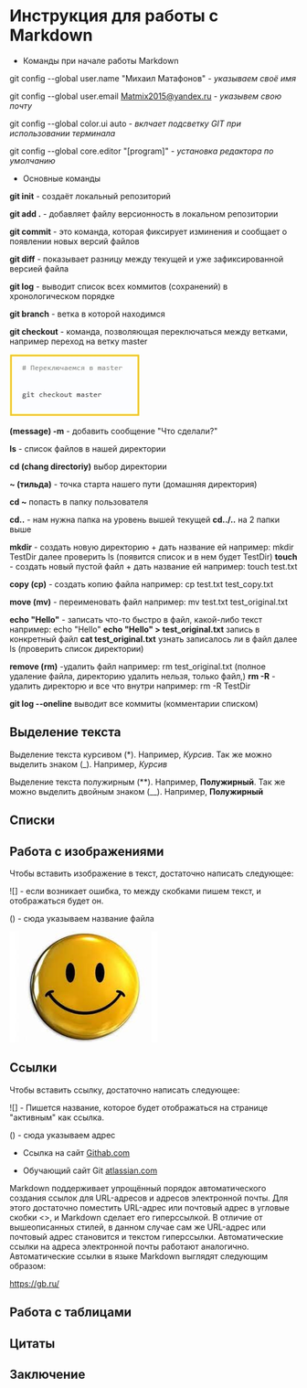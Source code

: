 # Инструкция для работы с Markdown

+ Команды при начале работы Markdown

git config --global user.name "Михаил Матафонов"  -  *указываем своё имя*

git config --global user.email Matmix2015@yandex.ru  -  *указывем свою почту*

git config --global color.ui auto   -  *вклчает подсветку GIT при использовании терминала*

git config --global core.editor "[program]"   -  *установка редактора по умолчанию*

+ Основные команды

**git init** - создаёт локальный репозиторий

**git add .**  - добавляет файлу версионность в локальном репозитории

**git commit**  - это команда, которая фиксирует изминения и сообщает о появлении новых версий файлов

**git diff** - показывает разницу между текущей и уже зафиксированной версией файла

**git log**  - выводит список всех коммитов (сохранений) в хронологическом порядке

**git branch** - ветка в которой находимся

**git checkout**  - команда, позволяющая переключаться между ветками, например переход на ветку master 

![Checkout_master не загрузилась](Checkout_master.jpg)

**(message) -m**  - добавить сообщение "Что сделали?"

**ls** - список файлов в нашей директории

**cd (chang directoriy)** выбор директории

**~ (тильда)** - точка старта нашего пути (домашняя директория)

**cd ~** попасть в папку пользователя

**cd..**   - нам нужна папка на уровень вышей текущей
**cd../..** на 2 папки выше

**mkdir**   - создать новую директорию + дать название ей например: mkdir TestDir  далее проверить ls (появится список и в нем будет TestDir)
**touch**   - создать новый пустой файл + дать название ей например: touch test.txt

**copy (cp)** - создать копию файла  например: cp test.txt test_copy.txt

**move (mv)**  - переименовать файл  например: mv test.txt test_original.txt

**echo "Hello"**  - записать что-то быстро в файл, какой-либо текст  например: echo "Hello"
**echo "Hello" > test_original.txt**  запись в конкретный файл
**cat test_original.txt**  узнать записалось ли в файл далее ls (проверить список директории)

**remove (rm)**  -удалить файл например: rm test_original.txt  (полное удаление файла, директорию удалить нельзя, только файл,)
**rm -R**  - удалить директорю и все что внутри например: rm -R TestDir
 
**git log --oneline**  выводит все коммиты (комментарии списком)

## Выделение текста

Выделение текста курсивом (*). Например, *Курсив*. Так же можно выделить знаком (_). Например, _Курсив_

Выделение текста полужирным (**). Например, **Полужирный**. Так же можно выделить двойным знаком (__). Например, __Полужирный__
## Списки

## Работа с изображениями

Чтобы вставить изображение в текст, достаточно написать следующее:

![] -  если возникает ошибка, то между скобками пишем текст, и отображаться будет он.

() - сюда указываем название файла

![Тут должны быть картинка](images.jpg)
## Ссылки

Чтобы вставить ссылку, достаточно написать следующее:

![] -  Пишется название, которое будет отображаться на странице "активным" как ссылка.

() - сюда указываем адрес

- Ссылка на сайт [Githab.com](https://github.com/)

- Обучающий сайт Git [atlassian.com](https://www.atlassian.com/ru/git/tutorials/learn-git-with-bitbucket-cloud)

Markdown поддерживает упрощённый порядок автоматического создания ссылок для URL-адресов и адресов электронной почты. Для этого достаточно поместить URL-адрес или почтовый адрес в угловые скобки <>, и Markdown сделает его гиперссылкой. В отличие от вышеописанных стилей, в данном случае сам же URL-адрес или почтовый адрес становится и текстом гиперссылки. Автоматические ссылки на адреса электронной почты работают аналогично. Автоматические ссылки в языке Markdown выглядят следующим образом:

<https://gb.ru/>

## Работа с таблицами

## Цитаты

## Заключение